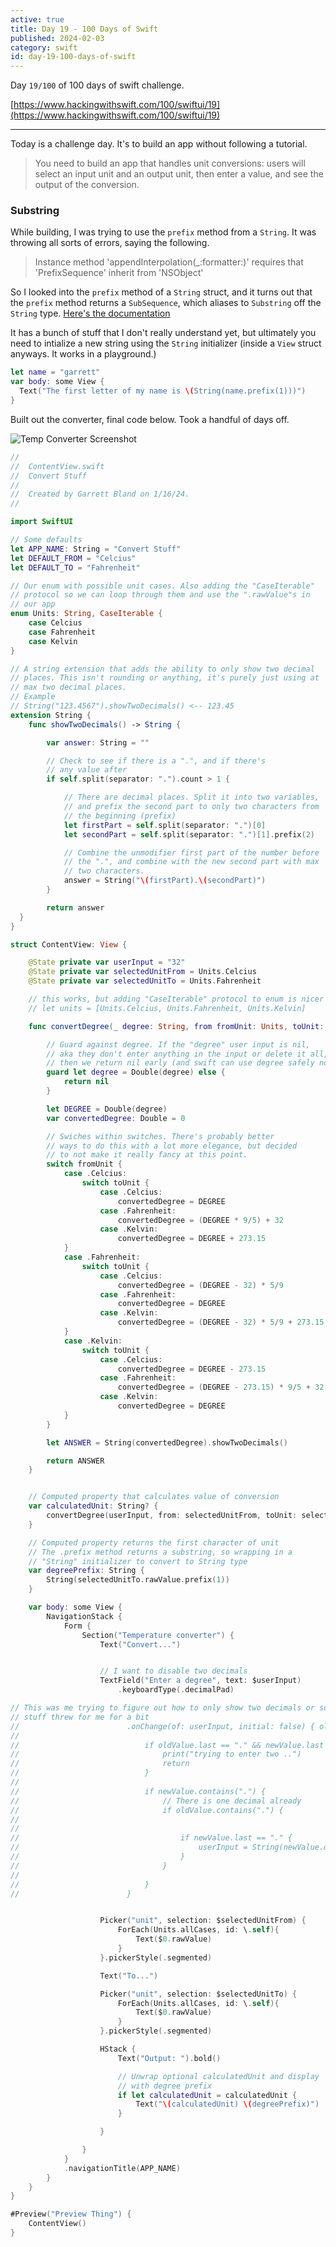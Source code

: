 ```yaml
---
active: true
title: Day 19 - 100 Days of Swift
published: 2024-02-03
category: swift
id: day-19-100-days-of-swift
---
```


Day `19/100` of 100 days of swift challenge.

[https://www.hackingwithswift.com/100/swiftui/19](https://www.hackingwithswift.com/100/swiftui/19)

---

Today is a challenge day. It's to build an app without following a tutorial.

> You need to build an app that handles unit conversions: users will select an input unit and an output unit, then enter a value, and see the output of the conversion.

### Substring

While building, I was trying to use the `prefix` method from a `String`. It was throwing all sorts of errors, saying the following.

> Instance method 'appendInterpolation(\_:formatter:)' requires that 'PrefixSequence<String>' inherit from 'NSObject'

So I looked into the `prefix` method of a `String` struct, and it turns out that the `prefix` method returns a `SubSequence`, which aliases to `Substring` off the `String` type. [Here's the documentation](https://developer.apple.com/documentation/swift/substring)

It has a bunch of stuff that I don't really understand yet, but ultimately you need to intialize a new string using the `String` initializer (inside a `View` struct anyways. It works in a playground.)

```swift
let name = "garrett"
var body: some View {
  Text("The first letter of my name is \(String(name.prefix(1)))")
}
```

Built out the converter, final code below. Took a handful of days off.

![Temp Converter Screenshot](/images/100-days-of-swift/temp-converter-screenshot.png)

```swift
//
//  ContentView.swift
//  Convert Stuff
//
//  Created by Garrett Bland on 1/16/24.
//

import SwiftUI

// Some defaults
let APP_NAME: String = "Convert Stuff"
let DEFAULT_FROM = "Celcius"
let DEFAULT_TO = "Fahrenheit"

// Our enum with possible unit cases. Also adding the "CaseIterable"
// protocol so we can loop through them and use the ".rawValue"s in
// our app
enum Units: String, CaseIterable {
    case Celcius
    case Fahrenheit
    case Kelvin
}

// A string extension that adds the ability to only show two decimal
// places. This isn't rounding or anything, it's purely just using at
// max two decimal places.
// Example
// String("123.4567").showTwoDecimals() <-- 123.45
extension String {
    func showTwoDecimals() -> String {

        var answer: String = ""

        // Check to see if there is a ".", and if there's
        // any value after
        if self.split(separator: ".").count > 1 {

            // There are decimal places. Split it into two variables,
            // and prefix the second part to only two characters from
            // the beginning (prefix)
            let firstPart = self.split(separator: ".")[0]
            let secondPart = self.split(separator: ".")[1].prefix(2)

            // Combine the unmodifier first part of the number before
            // the ".", and combine with the new second part with max
            // two characters.
            answer = String("\(firstPart).\(secondPart)")
        }

        return answer
  }
}

struct ContentView: View {

    @State private var userInput = "32"
    @State private var selectedUnitFrom = Units.Celcius
    @State private var selectedUnitTo = Units.Fahrenheit

    // this works, but adding "CaseIterable" protocol to enum is nicer
    // let units = [Units.Celcius, Units.Fahrenheit, Units.Kelvin]

    func convertDegree(_ degree: String, from fromUnit: Units, toUnit: Units ) -> String? {

        // Guard against degree. If the "degree" user input is nil,
        // aka they don't enter anything in the input or delete it all,
        // then we return nil early (and swift can use degree safely now)
        guard let degree = Double(degree) else {
            return nil
        }

        let DEGREE = Double(degree)
        var convertedDegree: Double = 0

        // Swiches within switches. There's probably better
        // ways to do this with a lot more elegance, but decided
        // to not make it really fancy at this point.
        switch fromUnit {
            case .Celcius:
                switch toUnit {
                    case .Celcius:
                        convertedDegree = DEGREE
                    case .Fahrenheit:
                        convertedDegree = (DEGREE * 9/5) + 32
                    case .Kelvin:
                        convertedDegree = DEGREE + 273.15
            }
            case .Fahrenheit:
                switch toUnit {
                    case .Celcius:
                        convertedDegree = (DEGREE - 32) * 5/9
                    case .Fahrenheit:
                        convertedDegree = DEGREE
                    case .Kelvin:
                        convertedDegree = (DEGREE - 32) * 5/9 + 273.15
            }
            case .Kelvin:
                switch toUnit {
                    case .Celcius:
                        convertedDegree = DEGREE - 273.15
                    case .Fahrenheit:
                        convertedDegree = (DEGREE - 273.15) * 9/5 + 32
                    case .Kelvin:
                        convertedDegree = DEGREE
            }
        }

        let ANSWER = String(convertedDegree).showTwoDecimals()

        return ANSWER
    }


    // Computed property that calculates value of conversion
    var calculatedUnit: String? {
        convertDegree(userInput, from: selectedUnitFrom, toUnit: selectedUnitTo)
    }

    // Computed property returns the first character of unit
    // The .prefix method returns a substring, so wrapping in a
    // "String" initializer to convert to String type
    var degreePrefix: String {
        String(selectedUnitTo.rawValue.prefix(1))
    }

    var body: some View {
        NavigationStack {
            Form {
                Section("Temperature converter") {
                    Text("Convert...")


                    // I want to disable two decimals
                    TextField("Enter a degree", text: $userInput)
                        .keyboardType(.decimalPad)

// This was me trying to figure out how to only show two decimals or something. The onChange
// stuff threw for me for a bit
//                        .onChange(of: userInput, initial: false) { oldValue, newValue in
//
//                            if oldValue.last == "." && newValue.last == "." {
//                                print("trying to enter two ..")
//                                return
//                            }
//
//                            if newValue.contains(".") {
//                                // There is one decimal already
//                                if oldValue.contains(".") {
//
//
//                                    if newValue.last == "." {
//                                        userInput = String(newValue.dropLast())
//                                    }
//                                }
//
//                            }
//                        }


                    Picker("unit", selection: $selectedUnitFrom) {
                        ForEach(Units.allCases, id: \.self){
                            Text($0.rawValue)
                        }
                    }.pickerStyle(.segmented)

                    Text("To...")

                    Picker("unit", selection: $selectedUnitTo) {
                        ForEach(Units.allCases, id: \.self){
                            Text($0.rawValue)
                        }
                    }.pickerStyle(.segmented)

                    HStack {
                        Text("Output: ").bold()

                        // Unwrap optional calculatedUnit and display
                        // with degree prefix
                        if let calculatedUnit = calculatedUnit {
                            Text("\(calculatedUnit) \(degreePrefix)")
                        }

                    }

                }
            }
            .navigationTitle(APP_NAME)
        }
    }
}

#Preview("Preview Thing") {
    ContentView()
}

```
